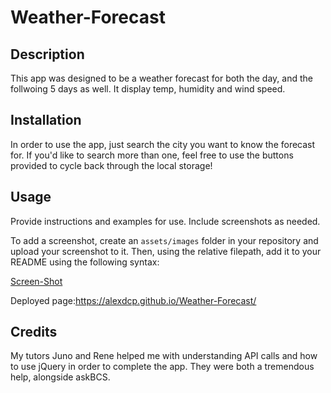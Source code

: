 # Weather-Forecast

## Description

This app was designed to be a weather forecast for both the day, and the follwoing 5 days as well. It display temp, humidity and wind speed.


## Installation

In order to use the app, just search the city you want to know the forecast for. If you'd like to search more than one, feel free to use the buttons provided to cycle back through the local storage!

## Usage

Provide instructions and examples for use. Include screenshots as needed.

To add a screenshot, create an `assets/images` folder in your repository and upload your screenshot to it. Then, using the relative filepath, add it to your README using the following syntax:

    
[Screen-Shot](assets\images\weather-forecast-scr.JPG)

Deployed page:https://alexdcp.github.io/Weather-Forecast/


  

## Credits

My tutors Juno and Rene helped me with understanding API calls and how to use jQuery in order to complete the app. They were both a tremendous help, alongside askBCS.

